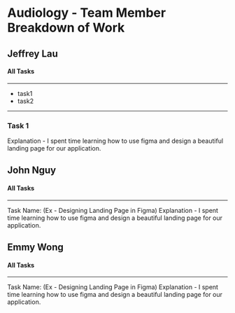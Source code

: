 # Audiology - Team Member Breakdown of Work


## Jeffrey Lau
#### All Tasks 
---
- task1
- task2
---
### Task 1

Explanation - I spent time learning how to use figma and design a beautiful landing page for our application.

## John Nguy
#### All Tasks 
---

Task Name: (Ex - Designing Landing Page in Figma)
Explanation - I spent time learning how to use figma and design a beautiful landing page for our application.


## Emmy Wong
#### All Tasks 
---

Task Name: (Ex - Designing Landing Page in Figma)
Explanation - I spent time learning how to use figma and design a beautiful landing page for our application.
